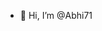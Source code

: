 - 👋 Hi, I’m @Abhi71

<!---
Abhii71/Abhii71 is a ✨ special ✨ repository because its `README.md` (this file) appears on your GitHub profile.
You can click the Preview link to take a look at your changes.
--->
